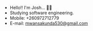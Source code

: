 - Hello!! I'm Josh... 👋🏾
- Studying software engineering. 
- Mobile: +260972712779
- E-mail: mwansakunda530@gmail.com
           

